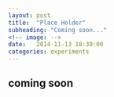 ```yaml
---
layout: post
title:  "Place Holder"
subheading: "Coming soon..."
<!-- image: -->
date:   2014-11-13 18:30:00
categories: experiments
---
```


## coming soon